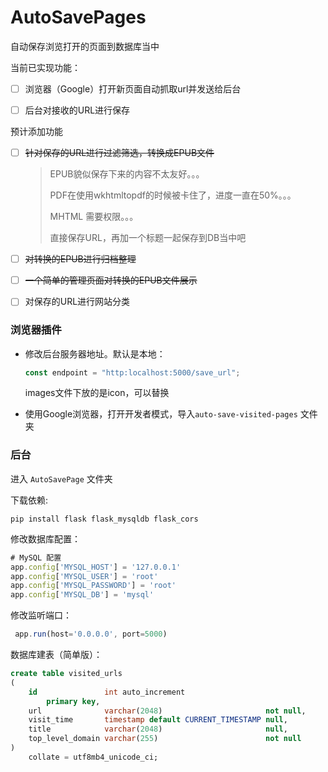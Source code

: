 # AutoSavePages
自动保存浏览打开的页面到数据库当中



当前已实现功能：

- [ ] 浏览器（Google）打开新页面自动抓取url并发送给后台
- [ ] 后台对接收的URL进行保存



预计添加功能

- [ ] ~~针对保存的URL进行过滤筛选，转换成EPUB文件~~

  > EPUB貌似保存下来的内容不太友好。。。
  >
  > PDF在使用wkhtmltopdf的时候被卡住了，进度一直在50%。。。
  >
  > MHTML 需要权限。。。
  >
  > 直接保存URL，再加一个标题一起保存到DB当中吧

- [ ] ~~对转换的EPUB进行归档整理~~

- [ ] ~~一个简单的管理页面对转换的EPUB文件展示~~

- [ ] 对保存的URL进行网站分类



### 浏览器插件

- 修改后台服务器地址。默认是本地：

  ```js
  const endpoint = "http:localhost:5000/save_url";
  ```

  images文件下放的是icon，可以替换

- 使用Google浏览器，打开开发者模式，导入`auto-save-visited-pages` 文件夹



### 后台

进入 `AutoSavePage` 文件夹

下载依赖:

```
pip install flask flask_mysqldb flask_cors 
```

修改数据库配置：

```js
# MySQL 配置
app.config['MYSQL_HOST'] = '127.0.0.1'
app.config['MYSQL_USER'] = 'root'
app.config['MYSQL_PASSWORD'] = 'root'
app.config['MYSQL_DB'] = 'mysql'
```

修改监听端口：

```js
 app.run(host='0.0.0.0', port=5000)
```

数据库建表（简单版）：

```sql
create table visited_urls
(
    id               int auto_increment
        primary key,
    url              varchar(2048)                       not null,
    visit_time       timestamp default CURRENT_TIMESTAMP null,
    title            varchar(2048)                       null,
    top_level_domain varchar(255)                        not null
)
    collate = utf8mb4_unicode_ci;
```

